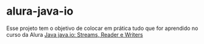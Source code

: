 # alura-java-io

Esse projeto tem o objetivo de colocar em prática tudo que for aprendido no curso da Alura [Java java.io: Streams, Reader e Writers](https://cursos.alura.com.br/course/java-trabalhando-com-io)
